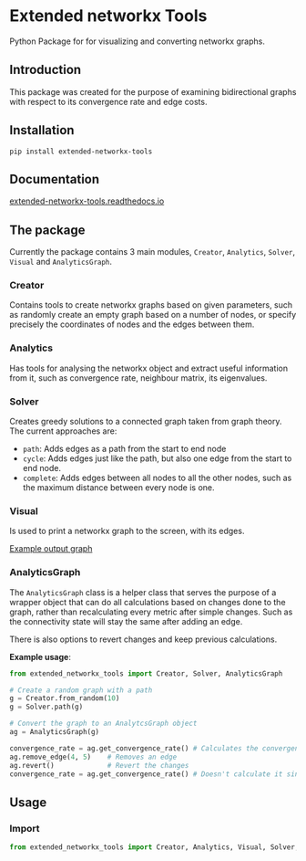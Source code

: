 # Extended networkx Tools
Python Package for for visualizing and converting networkx graphs.

## Introduction

This package was created for the purpose of examining bidirectional graphs with respect to its convergence rate and edge costs.

## Installation

```shell
pip install extended-networkx-tools
```

## Documentation

[extended-networkx-tools.readthedocs.io](https://extended-networkx-tools.readthedocs.io/)

## The package

Currently the package contains 3 main modules, `Creator`, `Analytics`, `Solver`, `Visual` and `AnalyticsGraph`.

### Creator

Contains tools to create networkx graphs based on given parameters, such as randomly 
create an empty graph based on a number of nodes, or specify precisely the 
coordinates of nodes and the edges between them.

### Analytics

Has tools for analysing the networkx object and extract useful information from it, such 
as convergence rate, neighbour matrix, its eigenvalues.

### Solver

Creates greedy solutions to a connected graph taken from graph theory. The current approaches are:

- ``path``: Adds edges as a path from the start to end node
- ``cycle``: Adds edges just like the path, but also one edge from the start to end node.
- ``complete``: Adds edges between all nodes to all the other nodes, such as the maximum distance between every node is one.

### Visual

Is used to print a networkx graph to the screen, with its edges.

[Example output graph][examplegraph]

[examplegraph]: docs/source/_static/example-graph.png "Example graph"

### AnalyticsGraph

The `AnalyticsGraph` class is a helper class that serves the purpose of a wrapper object
that can do all calculations based on changes done to the graph, rather
than recalculating every metric after simple changes. Such as the connectivity state
will stay the same after adding an edge.

There is also options to revert changes and keep previous calculations.

**Example usage**:

```python
from extended_networkx_tools import Creator, Solver, AnalyticsGraph

# Create a random graph with a path
g = Creator.from_random(10)
g = Solver.path(g)

# Convert the graph to an AnalytcsGraph object
ag = AnalyticsGraph(g)

convergence_rate = ag.get_convergence_rate() # Calculates the convergence rate from scratch
ag.remove_edge(4, 5)    # Removes an edge
ag.revert()             # Revert the changes
convergence_rate = ag.get_convergence_rate() # Doesn't calculate it since it's saved from previous state
```

## Usage

### Import


```python
from extended_networkx_tools import Creator, Analytics, Visual, Solver, AnalyticsGraph
```

